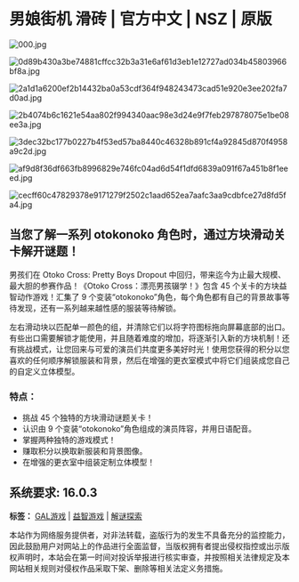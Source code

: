 # 男娘街机 滑砖 | 官方中文 | NSZ | 原版

![000.jpg](/wp-content/uploads/pic/f1b6bde0e005f128c55dd8e5a7fea2d2.jpeg)

![0d89b430a3be74881cffcc32b3a31e6af61d3eb1e12727ad034b45803966bf8a.jpg](/wp-content/uploads/pic/5bbcd6fac72235b86494959d4d9ae008.jpeg)

![2a1d1a6200ef2b14432ba0a53cdf364f948243473cad51e920e3ee202fa7d0ad.jpg](/wp-content/uploads/pic/8e761ffad40f21054cacfee2bcf757d7.jpeg)

![2b4074b6c1621e54aa802f994340aac98e3d24e9f7feb297878075e1be08ee3a.jpg](/wp-content/uploads/pic/0887e1c71daf75528750b0c167d4f594.jpeg)

![3dec32bc177b0227b4f53ed57ba8440c46328b891cf4a92845d870f4958a9c2d.jpg](/wp-content/uploads/pic/e0327e76aeb6af2527f6821f59bf28d4.jpeg)

![af9d8f36df663fb8996829e746fc04ad6d54f1dfd6839a091f67a451b8f1eeed.jpg](/wp-content/uploads/pic/48668011432213e8c7ced9d44a8b2899.jpeg)

![cecff60c47829378e9171279f2502c1aad652ea7aafc3aa9cdbfce27d8fd5fa4.jpg](/wp-content/uploads/pic/e2ddf5f231c940634a7f55b6c1d7fea0.jpeg)

## 当您了解一系列 otokonoko 角色时，通过方块滑动关卡解开谜题！

男孩们在 Otoko Cross: Pretty Boys Dropout 中回归，带来迄今为止最大规模、最大胆的参赛作品！《Otoko Cross：漂亮男孩辍学！》包含 45 个关卡的方块益智动作游戏！汇集了 9 个变装“otokonoko”角色，每个角色都有自己的背景故事等待发现，还有一系列越来越性感的服装等待解锁。

左右滑动块以匹配单一颜色的组，并清除它们以将字符图标拖向屏幕底部的出口。有些出口需要解锁才能使用，并且随着难度的增加，将逐渐引入新的方块机制！还有挑战模式，让您回来与可爱的演员们共度更多美好时光！使用您获得的积分以您喜欢的任何顺序解锁服装和背景，然后在增强的更衣室模式中将它们组装成您自己的自定义立体模型。

### 特点：

- 挑战 45 个独特的方块滑动谜题关卡！
- 认识由 9 个变装“otokonoko”角色组成的演员阵容，并用日语配音。
- 掌握两种独特的游戏模式！
- 赚取积分以换取新服装和背景图像。
- 在增强的更衣室中组装定制立体模型！

## 系统要求: 16.0.3

**标签：** [GAL游戏](https://www.phpzh.com/tag/gal%e6%b8%b8%e6%88%8f) | [益智游戏](https://www.phpzh.com/tag/%e7%9b%8a%e6%99%ba%e6%b8%b8%e6%88%8f) | [解谜探索](https://www.phpzh.com/tag/%e8%a7%a3%e8%b0%9c%e6%8e%a2%e7%b4%a2)

本站作为网络服务提供者，对非法转载，盗版行为的发生不具备充分的监控能力，因此鼓励用户对网站上的作品进行全面监督，当版权拥有者提出侵权指控或出示版权声明时，本站会在第一时间对投诉举报进行核实审查，并按照相关法律规定及本网站相关规则对侵权作品采取下架、删除等相关法定义务措施。